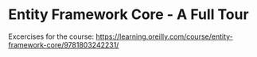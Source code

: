 # Entity Framework Core - A Full Tour

Excercises for the course:
https://learning.oreilly.com/course/entity-framework-core/9781803242231/